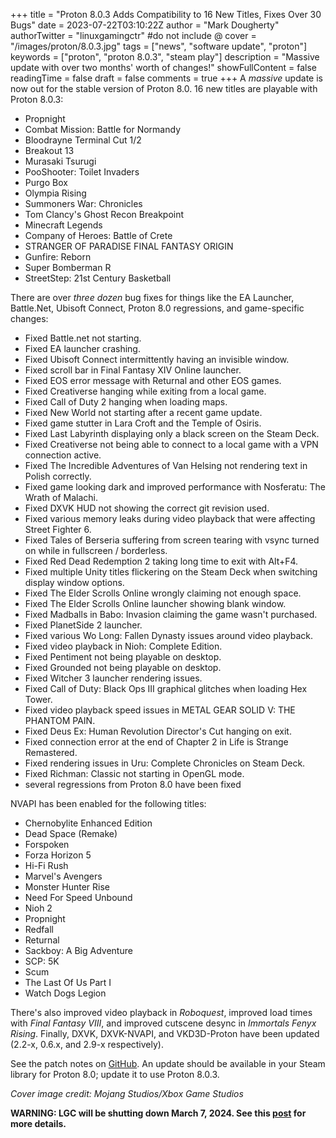 +++
title = "Proton 8.0.3 Adds Compatibility to 16 New Titles, Fixes Over 30 Bugs"
date = 2023-07-22T03:10:22Z
author = "Mark Dougherty"
authorTwitter = "linuxgamingctr" #do not include @
cover = "/images/proton/8.0.3.jpg"
tags = ["news", "software update", "proton"]
keywords = ["proton", "proton 8.0.3", "steam play"]
description = "Massive update with over two months' worth of changes!"
showFullContent = false
readingTime = false
draft = false
comments = true
+++
A *massive* update is now out for the stable version of Proton 8.0. 16 new titles are playable with Proton 8.0.3:
- Propnight
- Combat Mission: Battle for Normandy
- Bloodrayne Terminal Cut 1/2
- Breakout 13
- Murasaki Tsurugi
- PooShooter: Toilet Invaders
- Purgo Box
- Olympia Rising
- Summoners War: Chronicles
- Tom Clancy's Ghost Recon Breakpoint
- Minecraft Legends
- Company of Heroes: Battle of Crete
- STRANGER OF PARADISE FINAL FANTASY ORIGIN
- Gunfire: Reborn
- Super Bomberman R
- StreetStep: 21st Century Basketball

There are over *three dozen* bug fixes for things like the EA Launcher, Battle.Net, Ubisoft Connect, Proton 8.0 regressions, and game-specific changes:
- Fixed Battle.net not starting.
- Fixed EA launcher crashing.
- Fixed Ubisoft Connect intermittently having an invisible window.
- Fixed scroll bar in Final Fantasy XIV Online launcher.
- Fixed EOS error message with Returnal and other EOS games.
- Fixed Creativerse hanging while exiting from a local game.
- Fixed Call of Duty 2 hanging when loading maps.
- Fixed New World not starting after a recent game update.
- Fixed game stutter in Lara Croft and the Temple of Osiris.
- Fixed Last Labyrinth displaying only a black screen on the Steam Deck.
- Fixed Creativerse not being able to connect to a local game with a VPN connection active.
- Fixed The Incredible Adventures of Van Helsing not rendering text in Polish correctly.
- Fixed game looking dark and improved performance with Nosferatu: The Wrath of Malachi.
- Fixed DXVK HUD not showing the correct git revision used.
- Fixed various memory leaks during video playback that were affecting Street Fighter 6.
- Fixed Tales of Berseria suffering from screen tearing with vsync turned on while in fullscreen / borderless.
- Fixed Red Dead Redemption 2 taking long time to exit with Alt+F4.
- Fixed multiple Unity titles flickering on the Steam Deck when switching display window options.
- Fixed The Elder Scrolls Online wrongly claiming not enough space.
- Fixed The Elder Scrolls Online launcher showing blank window.
- Fixed Madballs in Babo: Invasion claiming the game wasn't purchased.
- Fixed PlanetSide 2 launcher.
- Fixed various Wo Long: Fallen Dynasty issues around video playback.
- Fixed video playback in Nioh: Complete Edition.
- Fixed Pentiment not being playable on desktop.
- Fixed Grounded not being playable on desktop.
- Fixed Witcher 3 launcher rendering issues.
- Fixed Call of Duty: Black Ops III graphical glitches when loading Hex Tower.
- Fixed video playback speed issues in METAL GEAR SOLID V: THE PHANTOM PAIN.
- Fixed Deus Ex: Human Revolution Director's Cut hanging on exit.
- Fixed connection error at the end of Chapter 2 in Life is Strange Remastered.
- Fixed rendering issues in Uru: Complete Chronicles on Steam Deck.
- Fixed Richman: Classic not starting in OpenGL mode.
- several regressions from Proton 8.0 have been fixed

NVAPI has been enabled for the following titles:
- Chernobylite Enhanced Edition
- Dead Space (Remake)
- Forspoken
- Forza Horizon 5
- Hi-Fi Rush
- Marvel's Avengers
- Monster Hunter Rise
- Need For Speed Unbound
- Nioh 2
- Propnight
- Redfall
- Returnal
- Sackboy: A Big Adventure
- SCP: 5K
- Scum
- The Last Of Us Part I
- Watch Dogs Legion

There's also improved video playback in *Roboquest*, improved load times with *Final Fantasy VIII*, and improved cutscene desync in *Immortals Fenyx Rising*. Finally, DXVK, DXVK-NVAPI, and VKD3D-Proton have been updated (2.2-x, 0.6.x, and 2.9-x respectively).

See the patch notes on [GitHub](https://github.com/ValveSoftware/Proton/releases/tag/proton-8.0-3c). An update should be available in your Steam library for Proton 8.0; update it to use Proton 8.0.3.

*Cover image credit: Mojang Studios/Xbox Game Studios*

**WARNING: LGC will be shutting down March 7, 2024. See this [post](https://linuxgamingcentral.com/posts/the-end-of-lgc/) for more details.**
